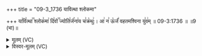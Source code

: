 +++
title = "09-3_1736 यावित्था श्लोकमा"

+++
या꣢वि꣣त्था꣢꣫ श्लोक꣣मा꣢ दि꣣वो꣢꣫ ज्योति꣣र्ज꣡ना꣢य च꣣क्र꣡थुः꣢। आ꣢ न꣣ ऊ꣡र्जं꣢ वहतमश्विना यु꣣व꣢म् ॥ 09-3:1736 ॥ ॥9 (भा)॥

<details><summary>मूलम् (VC)</summary>

या꣢वि꣣त्था꣢꣫ श्लोक꣣मा꣢ दि꣣वो꣢꣫ ज्योति꣣र्ज꣡ना꣢य च꣣क्र꣡थुः꣢ । आ꣢ न꣣ ऊ꣡र्जं꣢ वहतमश्विना यु꣣व꣢म् ॥१७३६॥
</details>

<details><summary>विस्वर-मूलम् (VC)</summary>

यावित्था श्लोकमा दिवो ज्योतिर्जनाय चक्रथुः । आ न ऊर्जं वहतमश्विना युवम् ॥१७३६॥
</details>
